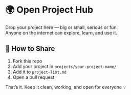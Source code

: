 # 🌍 Open Project Hub

Drop your project here — big or small, serious or fun.  
Anyone on the internet can explore, learn, and use it.

## 🚀 How to Share

1. Fork this repo  
2. Add your project in `projects/your-project-name/`  
3. Add it to `project-list.md`  
4. Open a pull request  

That’s it. Keep it clean, working, and open for everyone 💡
